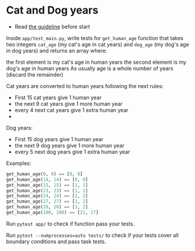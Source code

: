 # Cat and Dog years

- Read [the guideline](https://github.com/mate-academy/py-task-guideline/blob/main/README.md) before start

Inside `app/test_main.py`, write tests for `get_human_age` function that 
takes two integers `cat_age` (my cat's age in cat years) and `dog_age` 
(my dog's age in dog years) and returns an array where:

the first element is my cat's age in human years
the second element is my dog's age in human years
As usually age is a whole number of years (discard the remainder)

Cat years are converted to human years following the next rules:

- First 15 cat years give 1 human year
- the next 9 cat years give 1 more human year
- every 4 next cat years give 1 extra human year
- 
Dog years:

- First 15 dog years give 1 human year
- the next 9 dog years give 1 more human year
- every 5 next dog years give 1 extra human year

Examples:
```python
get_human_age(0, 0) == [0, 0]
get_human_age(14, 14) == [0, 0]
get_human_age(15, 15) == [1, 1]
get_human_age(23, 23) == [1, 1]
get_human_age(24, 24) == [2, 2]
get_human_age(27, 27) == [2, 2]
get_human_age(28, 28) == [3, 2]
get_human_age(100, 100) == [21, 17]
```

Run `pytest app/` to check if function pass your tests.

Run `pytest --numprocesses=auto tests/` to check if your tests cover all boundary conditions
and pass task tests.
